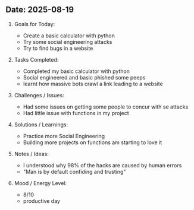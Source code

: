 ## Date: 2025-08-19


1. Goals for Today:
   - Create a basic calculator with python
   - Try some social engineering attacks
   - Try to find bugs in a website
   

2. Tasks Completed:
   - Completed my basic calculator with python
   - Social engineered and basic phished some peeps
   - learnt how massive bots crawl a link leading to a website 
   
  

3. Challenges / Issues:
   - Had some issues on getting some people to concur with se attacks
   - Had little issue with functions in my project
  

4. Solutions / Learnings:
   - Practice more Social Engineering
   - Building more projects on functions am starting to love it
  

5. Notes / Ideas:
   - I understood why 98% of the hacks are caused by human errors
   - "Man is by default confiding and trusting"
  

6. Mood / Energy Level:
   - 8/10 
   - productive day
